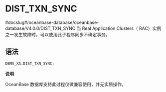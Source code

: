 DIST_TXN_SYNC 
==================================
#docslug#/oceanbase-database/oceanbase-database/V4.0.0/DIST_TXN_SYNC
当 Real Application Clusters（ RAC）实例之一发生故障时，可以使用此子程序同步不确定事务。

语法 
-----------------------

```sql
DBMS_XA.DIST_TXN_SYNC; 
```


**说明**



OceanBase 数据库支持此过程仅做兼容使用，并无实质操作。
